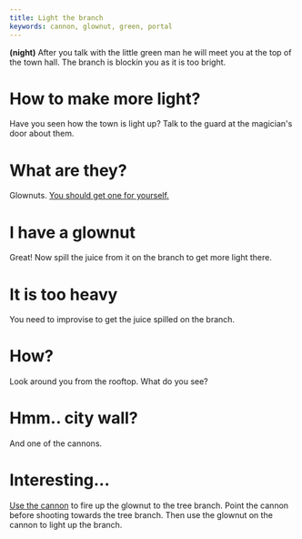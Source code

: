 ```yaml
---
title: Light the branch
keywords: cannon, glownut, green, portal
---
```


**(night)** After you talk with the little green man he will meet you at the top of the town hall. The branch is blockin you as it is too bright.

# How to make more light?
Have you seen how the town is light up? Talk to the guard at the magician's door about them.

# What are they?
Glownuts. [You should get one for yourself.](../060-glownut.md)

# I have a glownut
Great! Now spill the juice from it on the branch to get more light there.

# It is too heavy
You need to improvise to get the juice spilled on the branch.

# How?
Look around you from the rooftop. What do you see?

# Hmm.. city wall?
And one of the cannons.

# Interesting...
[Use the cannon](095-cannon.md) to fire up the glownut to the tree branch. Point the cannon before shooting towards the tree branch. Then use the glownut on the cannon to light up the branch.
